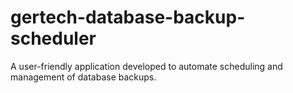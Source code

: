 # gertech-database-backup-scheduler
A user-friendly application developed to automate scheduling and management of database backups.
